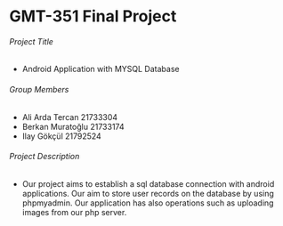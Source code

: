 # GMT-351 Final Project

###### Project Title

- Android Application with MYSQL Database

###### Group Members

- Ali Arda Tercan   21733304
- Berkan Muratoğlu  21733174
- Ilay Gökçül       21792524

###### Project Description

- Our project aims to establish a sql database connection with android applications. Our aim to store user records on the database by using phpmyadmin. Our application has also operations such as uploading images from our php server.
